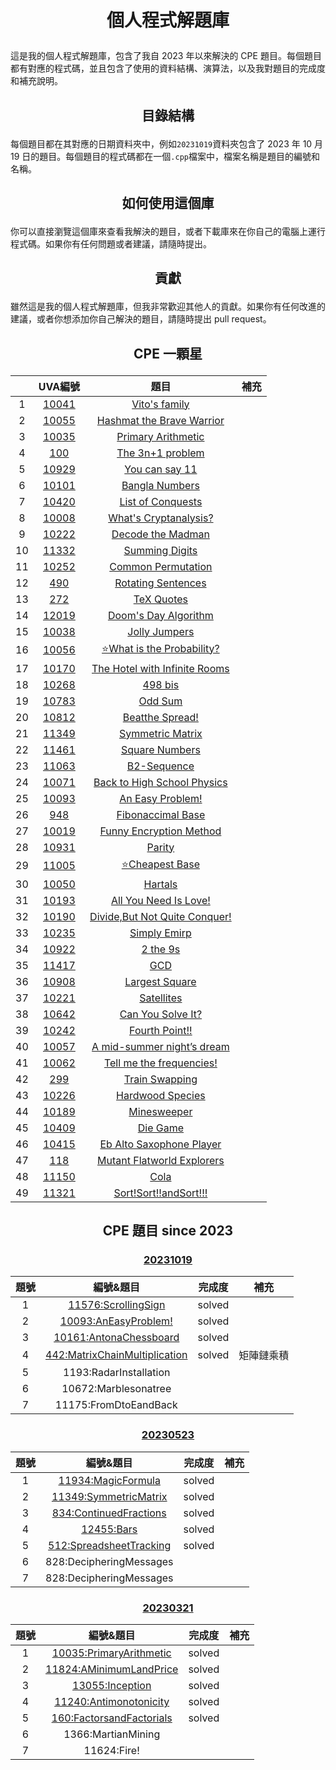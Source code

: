 # <p align="center">個人程式解題庫</p>
這是我的個人程式解題庫，包含了我自 2023 年以來解決的 CPE 題目。每個題目都有對應的程式碼，並且包含了使用的資料結構、演算法，以及我對題目的完成度和補充說明。

## <p align="center">目錄結構</p>

每個題目都在其對應的日期資料夾中，例如`20231019`資料夾包含了 2023 年 10 月 19 日的題目。每個題目的程式碼都在一個`.cpp`檔案中，檔案名稱是題目的編號和名稱。

## <p align="center">如何使用這個庫</p>

你可以直接瀏覽這個庫來查看我解決的題目，或者下載庫來在你自己的電腦上運行程式碼。如果你有任何問題或者建議，請隨時提出。

## <p align="center">貢獻</p>

雖然這是我的個人程式解題庫，但我非常歡迎其他人的貢獻。如果你有任何改進的建議，或者你想添加你自己解決的題目，請隨時提出 pull request。
## <p align="center">CPE 一顆星</p>
||UVA編號|題目|補充|
|:-:|:-:|:-:|:-:|
|1|[10041](https://onlinejudge.org/index.php?option=com_onlinejudge&Itemid=8&category=12&page=show_problem&problem=982)|[Vito's family](一星題/Vito_s_family.cpp)||
|2|[10055](https://onlinejudge.org/index.php?option=com_onlinejudge&Itemid=8&category=12&page=show_problem&problem=996)|[Hashmat the Brave Warrior](一星題/Hashmat_the_Brave_Warrior.cpp)||
|3|[10035](https://onlinejudge.org/index.php?option=com_onlinejudge&Itemid=8&category=12&page=show_problem&problem=976)|[Primary Arithmetic](一星題/Primary_Arithmetic.cpp)||
|4|[100](https://onlinejudge.org/index.php?option=com_onlinejudge&Itemid=8&category=3&page=show_problem&problem=36)|[The 3n+1 problem](一星題/The_3n_1_problem.cpp)|||
|5|[10929](https://onlinejudge.org/index.php?option=com_onlinejudge&Itemid=8&category=21&page=show_problem&problem=1870)|[You can say 11](一星題/You_can_say_11.cpp)|||
|6|[10101](https://onlinejudge.org/index.php?option=com_onlinejudge&Itemid=8&category=13&page=show_problem&problem=1042)|[Bangla Numbers](一星題/Bangla_Numbers.cpp)|||
|7|[10420](https://onlinejudge.org/index.php?option=com_onlinejudge&Itemid=8&category=16&page=show_problem&problem=1361)|[List of Conquests](一星題/List_of_Conquests.cpp)|||
|8|[10008](https://onlinejudge.org/index.php?option=com_onlinejudge&Itemid=8&category=12&page=show_problem&problem=949)|[What's Cryptanalysis?](一星題/What_s_Cryptanalysis.cpp)|||
|9|[10222](https://onlinejudge.org/index.php?option=com_onlinejudge&Itemid=8&category=14&page=show_problem&problem=1163)|[Decode the Madman](一星題/Decode_the_Mad_man.cpp)|||
|10|[11332](https://onlinejudge.org/index.php?option=com_onlinejudge&Itemid=8&category=25&page=show_problem&problem=2307)|[Summing Digits](一星題/Summing_Digits.cpp)|||
|11|[10252](https://onlinejudge.org/index.php?option=com_onlinejudge&Itemid=8&page=show_problem&problem=1193)|[Common Permutation](一星題/Common_Permutation.cpp)||||
|12|[490](https://onlinejudge.org/index.php?option=com_onlinejudge&Itemid=8&category=6&page=show_problem&problem=431)|[Rotating Sentences](一星題/Rotating_Sentences.cpp)||||
|13|[272](https://onlinejudge.org/index.php?option=com_onlinejudge&Itemid=8&category=4&page=show_problem&problem=208)|[TeX Quotes](一星題/TeX_Quotes.cpp)||||
|14|[12019](https://onlinejudge.org/index.php?option=com_onlinejudge&Itemid=8&category=242&page=show_problem&problem=3170)|[Doom's Day Algorithm](一星題/Doom_s_Day_Algorithm.cpp)||||
|15|[10038](https://onlinejudge.org/index.php?option=com_onlinejudge&Itemid=8&category=12&page=show_problem&problem=979)|[Jolly Jumpers](一星題/Jolly_Jumpers.cpp)||||
|16|[10056](https://onlinejudge.org/index.php?option=com_onlinejudge&Itemid=8&category=12&page=show_problem&problem=997)|[⭐️What is the Probability?](一星題/What_is_the_Probability.cpp)||||
|17|[10170](https://onlinejudge.org/index.php?option=com_onlinejudge&Itemid=8&category=13&page=show_problem&problem=1111)|[The Hotel with Infinite Rooms](一星題/The_Hotel_with_Infinite_Rooms.cpp)||||
|18|[10268](https://onlinejudge.org/index.php?option=com_onlinejudge&Itemid=8&category=14&page=show_problem&problem=1209)|[498 bis](一星題/498_bis.cpp)||||
|19|[10783](https://onlinejudge.org/index.php?option=com_onlinejudge&Itemid=8&category=19&page=show_problem&problem=1724)|[Odd Sum](一星題/Odd_Sum.cpp)||||
|20|[10812](https://onlinejudge.org/index.php?option=com_onlinejudge&Itemid=8&category=24&page=show_problem&problem=1753)|[Beatthe Spread!](一星題/Beat_the_Spread.cpp)||||
|21|[11349](https://onlinejudge.org/index.php?option=com_onlinejudge&Itemid=8&category=24&page=show_problem&problem=2324)|[Symmetric Matrix](一星題/Symmetric_Matrix.cpp)||||
|22|[11461](https://onlinejudge.org/index.php?option=com_onlinejudge&Itemid=8&category=24&page=show_problem&problem=2456)|[Square Numbers](一星題/Square_Numbers.cpp)||||
|23|[11063](https://onlinejudge.org/index.php?option=com_onlinejudge&Itemid=8&category=24&page=show_problem&problem=2004)|[B2-Sequence](一星題/B2_Sequence.cpp)||||
|24|[10071](https://onlinejudge.org/index.php?option=com_onlinejudge&Itemid=8&category=24&page=show_problem&problem=1012)|[Back to High School Physics](一星題/Back_to_High_School_Physics.cpp)||||
|25|[10093](https://onlinejudge.org/index.php?option=com_onlinejudge&Itemid=8&category=24&page=show_problem&problem=1034)|[An Easy Problem!](一星題/An_Easy_Problem.cpp)||||
|26|[948](https://onlinejudge.org/index.php?option=com_onlinejudge&Itemid=8&category=24&page=show_problem&problem=889)|[Fibonaccimal Base](一星題/Fibonaccimal_Base.cpp)||||
|27|[10019](https://onlinejudge.org/index.php?option=com_onlinejudge&Itemid=8&category=24&page=show_problem&problem=960)|[Funny Encryption Method](一星題/Funny_Encryption_Method.cpp)||||
|28|[10931](https://onlinejudge.org/index.php?option=com_onlinejudge&Itemid=8&category=24&page=show_problem&problem=1872)|[Parity](一星題/Parity.cpp)||||
|29|[11005](https://onlinejudge.org/index.php?option=com_onlinejudge&Itemid=8&category=24&page=show_problem&problem=1946)|[⭐️Cheapest Base](一星題/Cheapest_Base.cpp)||||
|30|[10050](https://onlinejudge.org/index.php?option=com_onlinejudge&Itemid=8&category=24&page=show_problem&problem=991)|[Hartals](一星題/Hartals.cpp)||||
|31|[10193](https://onlinejudge.org/index.php?option=com_onlinejudge&Itemid=8&category=24&page=show_problem&problem=1134)|[All You Need Is Love!](一星題/All_You_Need_Is_Love.cpp)||||
|32|[10190](https://onlinejudge.org/index.php?option=com_onlinejudge&Itemid=8&category=24&page=show_problem&problem=1131)|[Divide,But Not Quite Conquer!](一星題/Divide_But_Not_Quite_Conquer.cpp)||||
|33|[10235](https://onlinejudge.org/index.php?option=com_onlinejudge&Itemid=8&category=24&page=show_problem&problem=1176)|[Simply Emirp](一星題/Simply_Emirp.cpp)||||
|34|[10922](https://onlinejudge.org/index.php?option=com_onlinejudge&Itemid=8&category=24&page=show_problem&problem=1863)|[2 the 9s](一星題/2_the_9s.cpp)||||
|35|[11417](https://onlinejudge.org/index.php?option=com_onlinejudge&Itemid=8&category=24&page=show_problem&problem=2412)|[GCD](一星題/GCD.cpp)||||
|36|[10908](https://onlinejudge.org/index.php?option=com_onlinejudge&Itemid=8&category=24&page=show_problem&problem=1849)|[Largest Square](一星題/Largest_Squares.cpp)||||
|37|[10221](https://onlinejudge.org/index.php?option=com_onlinejudge&Itemid=8&category=24&page=show_problem&problem=1162)|[Satellites](一星題/Satellites.cpp)|||
|38|[10642](https://onlinejudge.org/index.php?option=com_onlinejudge&Itemid=8&category=24&page=show_problem&problem=1583)|[Can You Solve It?](一星題/Can_You_Solve_It.cpp)|||
|39|[10242](https://onlinejudge.org/index.php?option=com_onlinejudge&Itemid=8&category=24&page=show_problem&problem=1183)|[Fourth Point!!](一星題/Fourth_Point.cpp)|||
|40|[10057](https://onlinejudge.org/index.php?option=com_onlinejudge&Itemid=8&category=24&page=show_problem&problem=998)|[A mid-summer night’s dream](一星題/A_mid_summer_night_s_dream.cpp)|||
|41|[10062](https://onlinejudge.org/index.php?option=com_onlinejudge&Itemid=8&category=24&page=show_problem&problem=1003)|[Tell me the frequencies!](一星題/Tell_me_the_frequencies.cpp)|||
|42|[299](https://onlinejudge.org/index.php?option=com_onlinejudge&Itemid=8&category=24&page=show_problem&problem=235)|[Train Swapping](一星題/Train_Swapping.cpp)|||
|43|[10226](https://onlinejudge.org/index.php?option=com_onlinejudge&Itemid=8&category=24&page=show_problem&problem=1167)|[Hardwood Species](一星題/Hardwood_Species.cpp)|||
|44|[10189](https://onlinejudge.org/index.php?option=com_onlinejudge&Itemid=8&category=24&page=show_problem&problem=1130)|[Minesweeper](一星題/Minesweeper.cpp)|||
|45|[10409](https://onlinejudge.org/index.php?option=com_onlinejudge&Itemid=8&category=24&page=show_problem&problem=1350)|[Die Game](一星題/Die_Game.cpp)|||
|46|[10415](https://onlinejudge.org/index.php?option=com_onlinejudge&Itemid=8&category=24&page=show_problem&problem=1356)|[Eb Alto Saxophone Player](一星題/Eb_Alto_Saxophone_Player.cpp)|||
|47|[118](https://onlinejudge.org/index.php?option=com_onlinejudge&Itemid=8&category=24&page=show_problem&problem=54)|[Mutant Flatworld Explorers](一星題/Mutant_Flatworld_Explorers.cpp)|||
|48|[11150](https://onlinejudge.org/index.php?option=com_onlinejudge&Itemid=8&category=24&page=show_problem&problem=2091)|[Cola](一星題/Cola.cpp)|||
|49|[11321](https://onlinejudge.org/index.php?option=com_onlinejudge&Itemid=8&category=25&page=show_problem&problem=2296)|[Sort!Sort!!andSort!!!](一星題/Sort_Sort_andSort.cpp)|||
## <p align="center">CPE 題目 since 2023</p>
### <p align="center">[20231019](https://cpe.cse.nsysu.edu.tw/cpe/test_data/2023-10-17)</p>
|題號|編號&題目|完成度|補充|
|:--:|:------:|:---:|:--:|
|1|[11576:ScrollingSign](CPE/20231019CPE/11576Scrolling_Sign.cpp)|solved||
|2|[10093:AnEasyProblem!](一星題/An_Easy_Problem.cpp)|solved||
|3|[10161:AntonaChessboard](CPE/20231019CPE/10161Ant_on_a_Chessboard.cpp)|solved||
|4|[442:MatrixChainMultiplication](CPE/20231019CPE/442Matrix_Chain_Multiplication.cpp)|solved|矩陣鏈乘積|
|5|1193:RadarInstallation|||
|6|10672:Marblesonatree|||
|7|11175:FromDtoEandBack|||
### <p align="center">[20230523](https://cpe.cse.nsysu.edu.tw/cpe/test_data/2023-05-23)</p>
|題號|編號&題目|完成度|補充|
|:--:|:------:|:---:|:--:|
|1|[11934:MagicFormula](CPE/20230523CPE/11934Magic_Formula.cpp)|solved||
|2|[11349:SymmetricMatrix](一星題/Symmetric_Matrix.cpp)|solved||
|3|[834:ContinuedFractions](CPE/20230523CPE/834Continued_Fractions.cpp)|solved||
|4|[12455:Bars](CPE/20230523CPE/12455Bars.cpp)|solved||
|5|[512:SpreadsheetTracking](CPE/20230523CPE/512Spreadsheet_Tracking.cpp)|solved||
|6|828:DecipheringMessages|||
|7|828:DecipheringMessages|||
### <p align="center">[20230321](https://cpe.cse.nsysu.edu.tw/cpe/test_data/2023-03-21)</p>
|題號|編號&題目|完成度|補充|
|:--:|:------:|:---:|:--:|
|1|[10035:PrimaryArithmetic](一星題/Primary_Arithmetic.cpp)|solved||
|2|[11824:AMinimumLandPrice](CPE/20230321CPE/11824A_Minimum_Land_Price.cpp)|solved||
|3|[13055:Inception](CPE/20230321CPE/13055Inception.cpp)|solved||
|4|[11240:Antimonotonicity](CPE/20230321CPE/11240Antimonotonicity.cpp)|solved||
|5|[160:FactorsandFactorials](CPE/20230321CPE/60Factors_and_Factorials.cpp)|solved||
|6|1366:MartianMining|||
|7|11624:Fire!|||
